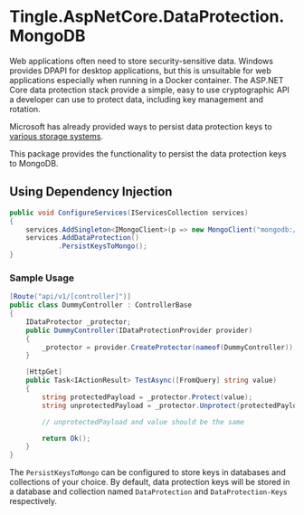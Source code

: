 # Tingle.AspNetCore.DataProtection.MongoDB

Web applications often need to store security-sensitive data. Windows provides DPAPI for desktop applications, but this is unsuitable for web applications especially when running in a Docker container. The ASP.NET Core data protection stack provide a simple, easy to use cryptographic API a developer can use to protect data, including key management and rotation.

Microsoft has already provided ways to persist data protection keys to [various storage systems](https://docs.microsoft.com/en-us/aspnet/core/security/data-protection/configuration/overview?view=aspnetcore-7.0).

This package provides the functionality to persist the data protection keys to MongoDB.

## Using Dependency Injection

```cs
public void ConfigureServices(IServicesCollection services)
{
    services.AddSingleton<IMongoClient>(p => new MongoClient("mongodb://localhost:27017/my-database"));
    services.AddDataProtection()
            .PersistKeysToMongo();
}
```

### Sample Usage

```cs
[Route("api/v1/[controller]")]
public class DummyController : ControllerBase
{
    IDataProtector _protector;
    public DummyController(IDataProtectionProvider provider)
    {
        _protector = provider.CreateProtector(nameof(DummyController));
    }

    [HttpGet]
    public Task<IActionResult> TestAsync([FromQuery] string value)
    {
        string protectedPayload = _protector.Protect(value);
        string unprotectedPayload = _protector.Unprotect(protectedPayload);

        // unprotectedPayload and value should be the same

        return Ok();
    }
}
```

The `PersistKeysToMongo` can be configured to store keys in databases and collections of your choice. By default, data protection keys will be stored in a database and collection named `DataProtection` and `DataProtection-Keys` respectively.
